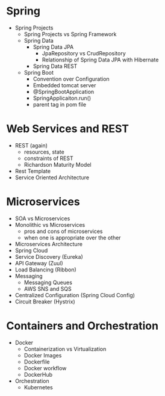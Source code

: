 # Spring
- Spring Projects
    - Spring Projects vs Spring Framework
    - Spring Data
        - Spring Data JPA
            - JpaRepository vs CrudRepository
            - Relationship of Spring Data JPA with Hibernate
        - Spring Data REST
    - Spring Boot
        - Convention over Configuration
        - Embedded tomcat server
        - @SpringBootApplication
        - SpringApplicaiton.run()
        - parent tag in pom file
# Web Services and REST
- REST (again)
    - resources, state
    - constraints of REST
    - Richardson Maturity Model
- Rest Template
- Service Oriented Architecture
# Microservices
- SOA vs Microservices
- Monolithic vs Microservices
    - pros and cons of microservices
    - when one is appropriate over the other
- Microservices Architecture
- Spring Cloud
- Service Discovery (Eureka)
- API Gateway (Zuul)
- Load Balancing (Ribbon)
- Messaging
    - Messaging Queues
    - AWS SNS and SQS
- Centralized Configuration (Spring Cloud Config)
- Circuit Breaker (Hystrix)
# Containers and Orchestration
- Docker
    - Containerization vs Virtualization
    - Docker Images
    - Dockerfile
    - Docker workflow
    - DockerHub
- Orchestration
    - Kubernetes